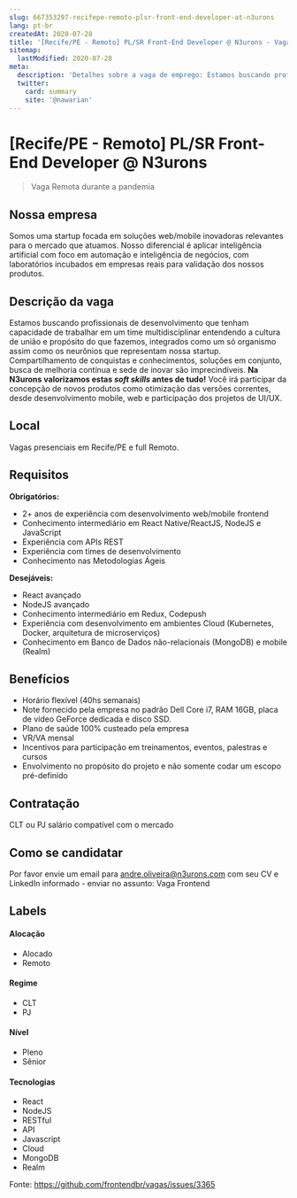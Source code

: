 ```yaml
---
slug: 667353297-recifepe-remoto-plsr-front-end-developer-at-n3urons
lang: pt-br
createdAt: 2020-07-28
title: '[Recife/PE - Remoto] PL/SR Front-End Developer @ N3urons - Vaga de Emprego'
sitemap:
  lastModified: 2020-07-28
meta:
  description: 'Detalhes sobre a vaga de emprego: Estamos buscando profissionais de desenvolvimento que tenham capacidade de trabalhar em um time multidisciplinar entendendo a cultura de união e propósito do que fazemos, integrados como um só organismo assim como os neurônios que representam nossa startup. Compartilhamento de conquistas e conhecimentos, soluções em conjunto, busca de melhoria contínua e sede de inovar são imprecindíveis. **Na N3urons valorizamos estas _soft skills_ antes de tudo!** Você irá participar da concepção de novos produtos como otimização das versões correntes, desde desenvolvimento mobile, web e participação dos projetos de UI/UX.'
  twitter:
    card: summary
    site: '@nawarian'
---
```


# [Recife/PE - Remoto] PL/SR Front-End Developer @ N3urons

<!--
==================================================
Caso a vaga for remoto durante a pandemia informar no texto "Remoto durante o covid"
==================================================
-->
<!-- 
==================================================
POR FAVOR, SÓ POSTE SE A VAGA FOR PARA BACK-END!

Não faça distinção de gênero no título da vaga.

Use: "Back-End Developer" ao invés de 
"Desenvolvedor Back-End" \o/

Exemplo: `[São Paulo] Back-End Developer @ NOME DA EMPRESA`
==================================================
-->
<!--
==================================================
Caso a vaga for remoto durante a pandemia deixar a linha abaixo
==================================================
-->
> Vaga Remota durante a pandemia

## Nossa empresa

Somos uma startup focada em soluções web/mobile inovadoras relevantes para o mercado que atuamos. Nosso diferencial é aplicar inteligência artificial com foco em automação e inteligência de negócios, com laboratórios incubados em empresas reais para validação dos nossos produtos. 

## Descrição da vaga

Estamos buscando profissionais de desenvolvimento que tenham capacidade de trabalhar em um time multidisciplinar entendendo a cultura de união e propósito do que fazemos, integrados como um só organismo assim como os neurônios que representam nossa startup. 
Compartilhamento de conquistas e conhecimentos, soluções em conjunto, busca de melhoria contínua e sede de inovar são imprecindíveis. **Na N3urons valorizamos estas _soft skills_ antes de tudo!**
Você irá participar da concepção de novos produtos como otimização das versões correntes, desde desenvolvimento mobile, web e participação dos projetos de UI/UX.

## Local

Vagas presenciais em Recife/PE e full Remoto.

## Requisitos

**Obrigatórios:**
- 2+ anos de experiência com desenvolvimento web/mobile frontend
- Conhecimento intermediário em React Native/ReactJS, NodeJS e JavaScript
- Experiência com APIs REST
- Experiência com times de desenvolvimento
- Conhecimento nas Metodologias Ágeis

**Desejáveis:**
- React avançado
- NodeJS avançado
- Conhecimento intermediário em Redux, Codepush
- Experiência com desenvolvimento em ambientes Cloud (Kubernetes, Docker, arquitetura de microserviços)
- Conhecimento em Banco de Dados não-relacionais (MongoDB) e mobile (Realm)

## Benefícios

- Horário flexível (40hs semanais)
- Note fornecido pela empresa no padrão Dell Core i7, RAM 16GB, placa de vídeo GeForce dedicada e disco SSD.
- Plano de saúde 100% custeado pela empresa
- VR/VA mensal
- Incentivos para participação em treinamentos, eventos, palestras e cursos
- Envolvimento no propósito do projeto e não somente codar um escopo pré-definido

## Contratação

CLT ou PJ salário compatível com o mercado

## Como se candidatar

Por favor envie um email para andre.oliveira@n3urons.com com seu CV e LinkedIn informado - enviar no assunto: Vaga Frontend

## Labels
<!-- retire os labels que não fazem sentido à vaga -->

#### Alocação
- Alocado
- Remoto

#### Regime
- CLT
- PJ

#### Nível
- Pleno
- Sênior

#### Tecnologias
- React
- NodeJS
- RESTful
- API
- Javascript
- Cloud
- MongoDB
- Realm

Fonte: https://github.com/frontendbr/vagas/issues/3365